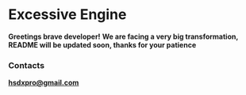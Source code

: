 Excessive Engine
================

**Greetings brave developer!**
**We are facing a very big transformation, README will be updated soon, thanks for your patience**

### Contacts
**hsdxpro@gmail.com**
